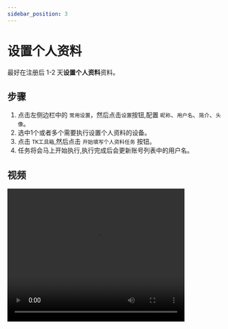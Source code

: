 ```yaml
---
sidebar_position: 3
---
```


# 设置个人资料

最好在注册后 1-2 天**设置个人资料**资料。

## 步骤

1. 点击左侧边栏中的 `常用设置`，然后点击`设置`按钮,配置 `昵称`、`用户名`、`简介`、`头像`。
2. 选中1个或者多个需要执行设置个人资料的设备。
3. 点击 `TK工具箱`,然后点击 `开始填写个人资料任务` 按钮。
4. 任务将会马上开始执行,执行完成后会更新账号列表中的用户名。

## 视频

<video src="https://r2.tikmatrix.com/profile-0507.mp4" controls width="400" height="300"></video>
